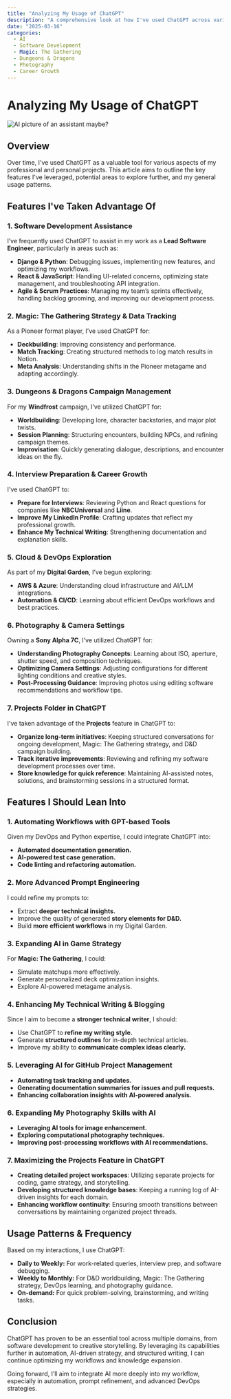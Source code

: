 ```yaml
---
title: "Analyzing My Usage of ChatGPT"
description: "A comprehensive look at how I've used ChatGPT across various domains, what features I should lean into, and my usage patterns."
date: "2025-03-16"
categories:
  - AI
  - Software Development
  - Magic: The Gathering
  - Dungeons & Dragons
  - Photography
  - Career Growth
---
```


# Analyzing My Usage of ChatGPT

![AI picture of an assistant maybe?](./assets/gpts.png)

## Overview

Over time, I've used ChatGPT as a valuable tool for various aspects of my professional and personal projects. This article aims to outline the key features I've leveraged, potential areas to explore further, and my general usage patterns.

## Features I've Taken Advantage Of

### 1. **Software Development Assistance**

I’ve frequently used ChatGPT to assist in my work as a **Lead Software Engineer**, particularly in areas such as:

- **Django & Python**: Debugging issues, implementing new features, and optimizing my workflows.
- **React & JavaScript**: Handling UI-related concerns, optimizing state management, and troubleshooting API integration.
- **Agile & Scrum Practices**: Managing my team’s sprints effectively, handling backlog grooming, and improving our development process.

### 2. **Magic: The Gathering Strategy & Data Tracking**

As a Pioneer format player, I’ve used ChatGPT for:

- **Deckbuilding**: Improving consistency and performance.
- **Match Tracking**: Creating structured methods to log match results in Notion.
- **Meta Analysis**: Understanding shifts in the Pioneer metagame and adapting accordingly.

### 3. **Dungeons & Dragons Campaign Management**

For my **Windfrost** campaign, I’ve utilized ChatGPT for:

- **Worldbuilding**: Developing lore, character backstories, and major plot twists.
- **Session Planning**: Structuring encounters, building NPCs, and refining campaign themes.
- **Improvisation**: Quickly generating dialogue, descriptions, and encounter ideas on the fly.

### 4. **Interview Preparation & Career Growth**

I've used ChatGPT to:

- **Prepare for Interviews**: Reviewing Python and React questions for companies like **NBCUniversal** and **Liine**.
- **Improve My LinkedIn Profile**: Crafting updates that reflect my professional growth.
- **Enhance My Technical Writing**: Strengthening documentation and explanation skills.

### 5. **Cloud & DevOps Exploration**

As part of my **Digital Garden**, I’ve begun exploring:

- **AWS & Azure**: Understanding cloud infrastructure and AI/LLM integrations.
- **Automation & CI/CD**: Learning about efficient DevOps workflows and best practices.

### 6. **Photography & Camera Settings**

Owning a **Sony Alpha 7C**, I’ve utilized ChatGPT for:

- **Understanding Photography Concepts**: Learning about ISO, aperture, shutter speed, and composition techniques.
- **Optimizing Camera Settings**: Adjusting configurations for different lighting conditions and creative styles.
- **Post-Processing Guidance**: Improving photos using editing software recommendations and workflow tips.

### 7. **Projects Folder in ChatGPT**

I've taken advantage of the **Projects** feature in ChatGPT to:

- **Organize long-term initiatives**: Keeping structured conversations for ongoing development, Magic: The Gathering strategy, and D&D campaign building.
- **Track iterative improvements**: Reviewing and refining my software development processes over time.
- **Store knowledge for quick reference**: Maintaining AI-assisted notes, solutions, and brainstorming sessions in a structured format.

## Features I Should Lean Into

### 1. **Automating Workflows with GPT-based Tools**

Given my DevOps and Python expertise, I could integrate ChatGPT into:

- **Automated documentation generation.**
- **AI-powered test case generation.**
- **Code linting and refactoring automation.**

### 2. **More Advanced Prompt Engineering**

I could refine my prompts to:

- Extract **deeper technical insights.**
- Improve the quality of generated **story elements for D&D.**
- Build **more efficient workflows** in my Digital Garden.

### 3. **Expanding AI in Game Strategy**

For **Magic: The Gathering**, I could:

- Simulate matchups more effectively.
- Generate personalized deck optimization insights.
- Explore AI-powered metagame analysis.

### 4. **Enhancing My Technical Writing & Blogging**

Since I aim to become a **stronger technical writer**, I should:

- Use ChatGPT to **refine my writing style.**
- Generate **structured outlines** for in-depth technical articles.
- Improve my ability to **communicate complex ideas clearly.**

### 5. **Leveraging AI for GitHub Project Management**

- **Automating task tracking and updates.**
- **Generating documentation summaries for issues and pull requests.**
- **Enhancing collaboration insights with AI-powered analysis.**

### 6. **Expanding My Photography Skills with AI**

- **Leveraging AI tools for image enhancement.**
- **Exploring computational photography techniques.**
- **Improving post-processing workflows with AI recommendations.**

### 7. **Maximizing the Projects Feature in ChatGPT**

- **Creating detailed project workspaces**: Utilizing separate projects for coding, game strategy, and storytelling.
- **Developing structured knowledge bases**: Keeping a running log of AI-driven insights for each domain.
- **Enhancing workflow continuity**: Ensuring smooth transitions between conversations by maintaining organized project threads.

## Usage Patterns & Frequency

Based on my interactions, I use ChatGPT:

- **Daily to Weekly:** For work-related queries, interview prep, and software debugging.
- **Weekly to Monthly:** For D&D worldbuilding, Magic: The Gathering strategy, DevOps learning, and photography guidance.
- **On-demand:** For quick problem-solving, brainstorming, and writing tasks.

## Conclusion

ChatGPT has proven to be an essential tool across multiple domains, from software development to creative storytelling. By leveraging its capabilities further in automation, AI-driven strategy, and structured writing, I can continue optimizing my workflows and knowledge expansion.

Going forward, I’ll aim to integrate AI more deeply into my workflow, especially in automation, prompt refinement, and advanced DevOps strategies.
